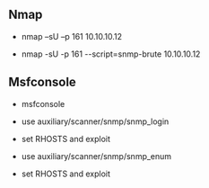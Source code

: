 
## Nmap
-   nmap –sU –p 161 10.10.10.12
    
-   nmap -sU -p 161 --script=snmp-brute 10.10.10.12


## Msfconsole

-   msfconsole
    
-   use auxiliary/scanner/snmp/snmp_login
    
-   set RHOSTS and exploit
    
-   use auxiliary/scanner/snmp/snmp_enum
    
-   set RHOSTS and exploit